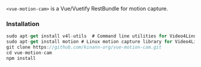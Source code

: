 <code>&lt;vue-motion-cam&gt;</code> is a Vue/Vuetify RestBundle for motion capture.

### Installation
```javascript
sudo apt-get install v4l-utils  # Command line utilities for Video4Linux version 2 video library
sudo apt-get install motion # Linux motion capture library for Video4Linux
git clone https://github.com/kinann-org/vue-motion-cam.git  
cd vue-motion-cam
npm install
```
